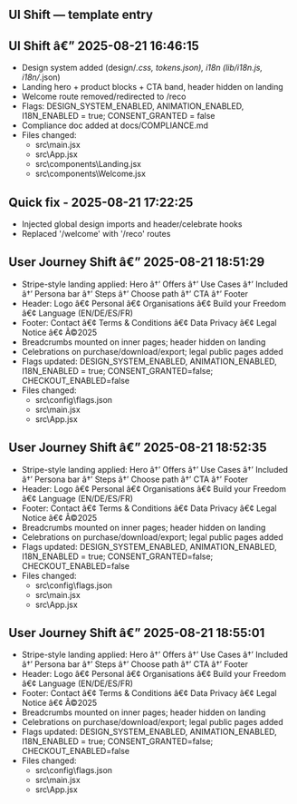## UI Shift — template entry
## UI Shift â€” 2025-08-21 16:46:15
- Design system added (design/*.css, tokens.json), i18n (lib/i18n.js, i18n/*.json)
- Landing hero + product blocks + CTA band, header hidden on landing
- Welcome route removed/redirected to /reco
- Flags: DESIGN_SYSTEM_ENABLED, ANIMATION_ENABLED, I18N_ENABLED = true; CONSENT_GRANTED = false
- Compliance doc added at docs/COMPLIANCE.md
- Files changed:
  - src\main.jsx
  - src\App.jsx
  - src\components\Landing.jsx
  - src\components\Welcome.jsx
## Quick fix - 2025-08-21 17:22:25
- Injected global design imports and header/celebrate hooks
- Replaced '/welcome' with '/reco' routes

## User Journey Shift â€” 2025-08-21 18:51:29
- Stripe-style landing applied: Hero â†’ Offers â†’ Use Cases â†’ Included â†’ Persona bar â†’ Steps â†’ Choose path â†’ CTA â†’ Footer
- Header: Logo â€¢ Personal â€¢ Organisations â€¢ Build your Freedom â€¢ Language (EN/DE/ES/FR)
- Footer: Contact â€¢ Terms & Conditions â€¢ Data Privacy â€¢ Legal Notice â€¢ Â©2025
- Breadcrumbs mounted on inner pages; header hidden on landing
- Celebrations on purchase/download/export; legal public pages added
- Flags updated: DESIGN_SYSTEM_ENABLED, ANIMATION_ENABLED, I18N_ENABLED = true; CONSENT_GRANTED=false; CHECKOUT_ENABLED=false
- Files changed:
  - src\config\flags.json
  - src\main.jsx
  - src\App.jsx
## User Journey Shift â€” 2025-08-21 18:52:35
- Stripe-style landing applied: Hero â†’ Offers â†’ Use Cases â†’ Included â†’ Persona bar â†’ Steps â†’ Choose path â†’ CTA â†’ Footer
- Header: Logo â€¢ Personal â€¢ Organisations â€¢ Build your Freedom â€¢ Language (EN/DE/ES/FR)
- Footer: Contact â€¢ Terms & Conditions â€¢ Data Privacy â€¢ Legal Notice â€¢ Â©2025
- Breadcrumbs mounted on inner pages; header hidden on landing
- Celebrations on purchase/download/export; legal public pages added
- Flags updated: DESIGN_SYSTEM_ENABLED, ANIMATION_ENABLED, I18N_ENABLED = true; CONSENT_GRANTED=false; CHECKOUT_ENABLED=false
- Files changed:
  - src\config\flags.json
  - src\main.jsx
  - src\App.jsx
## User Journey Shift â€” 2025-08-21 18:55:01
- Stripe-style landing applied: Hero â†’ Offers â†’ Use Cases â†’ Included â†’ Persona bar â†’ Steps â†’ Choose path â†’ CTA â†’ Footer
- Header: Logo â€¢ Personal â€¢ Organisations â€¢ Build your Freedom â€¢ Language (EN/DE/ES/FR)
- Footer: Contact â€¢ Terms & Conditions â€¢ Data Privacy â€¢ Legal Notice â€¢ Â©2025
- Breadcrumbs mounted on inner pages; header hidden on landing
- Celebrations on purchase/download/export; legal public pages added
- Flags updated: DESIGN_SYSTEM_ENABLED, ANIMATION_ENABLED, I18N_ENABLED = true; CONSENT_GRANTED=false; CHECKOUT_ENABLED=false
- Files changed:
  - src\config\flags.json
  - src\main.jsx
  - src\App.jsx
